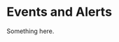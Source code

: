 [title]: # (Events and Alerts)
[tags]: # (XXX)
[priority]: # (2298)
# Events and Alerts
Something here.
